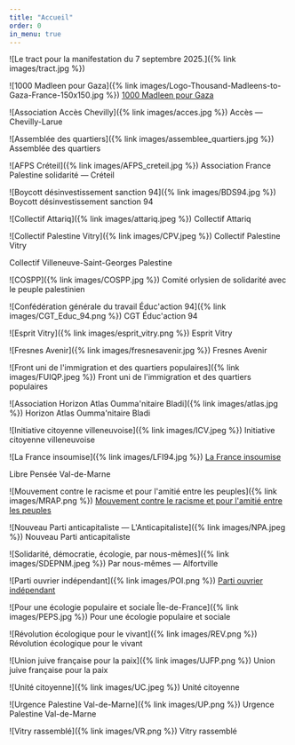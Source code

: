 ```yaml
---
title: "Accueil"
order: 0
in_menu: true
---
```

![Le tract pour la manifestation du 7 septembre 2025.]({% link images/tract.jpg %})

![1000 Madleen pour Gaza]({% link images/Logo-Thousand-Madleens-to-Gaza-France-150x150.jpg %}) [1000 Madleen pour Gaza](https://obu75.github.io/marche-unitaire-94-pour-gaza/1000%20madleen%20to%20gaza.html)

![Association Accès Chevilly]({% link images/acces.jpg %}) Accès — Chevilly-Larue

![Assemblée des quartiers]({% link images/assemblee_quartiers.jpg %}) Assemblée des quartiers

![AFPS Créteil]({% link images/AFPS_creteil.jpg %}) Association France Palestine solidarité — Créteil

![Boycott désinvestissement sanction 94]({% link images/BDS94.jpg %}) Boycott désinvestissement sanction 94

![Collectif Attariq]({% link images/attariq.jpeg %}) Collectif Attariq

![Collectif Palestine Vitry]({% link images/CPV.jpeg %}) Collectif Palestine Vitry

Collectif Villeneuve-Saint-Georges Palestine

![COSPP]({% link images/COSPP.jpg %}) Comité orlysien de solidarité avec le peuple palestinien

![Confédération générale du travail Éduc'action 94]({% link images/CGT_Educ_94.png %}) CGT Éduc'action 94

![Esprit Vitry]({% link images/esprit_vitry.png %}) Esprit Vitry

![Fresnes Avenir]({% link images/fresnesavenir.jpg %}) Fresnes Avenir

![Front uni de l'immigration et des quartiers populaires]({% link images/FUIQP.jpeg %}) Front uni de l'immigration et des quartiers populaires

![Association Horizon Atlas Oumma'nitaire Bladi]({% link images/atlas.jpg %}) Horizon Atlas Oumma'nitaire Bladi

![Initiative citoyenne villeneuvoise]({% link images/ICV.jpeg %}) Initiative citoyenne villeneuvoise

![La France insoumise]({% link images/LFI94.jpg %}) [La France insoumise](https://obu75.github.io/marche-unitaire-94-pour-gaza/la%20france%20insoumise%2094.html)

Libre Pensée Val-de-Marne

![Mouvement contre le racisme et pour l'amitié entre les peuples]({% link images/MRAP.png %}) [Mouvement contre le racisme et pour l'amitié entre les peuples](https://obu75.github.io/marche-unitaire-94-pour-gaza/mrap.html)

![Nouveau Parti anticapitaliste — L'Anticapitaliste]({% link images/NPA.jpeg %}) Nouveau Parti anticapitaliste

![Solidarité, démocratie, écologie, par nous-mêmes]({% link images/SDEPNM.jpeg %}) Par nous-mêmes — Alfortville

![Parti ouvrier indépendant]({% link images/POI.png %}) [Parti ouvrier indépendant](https://obu75.github.io/marche-unitaire-94-pour-gaza/poi.html)

![Pour une écologie populaire et sociale Île-de-France]({% link images/PEPS.jpg %}) Pour une écologie populaire et sociale

![Révolution écologique pour le vivant]({% link images/REV.png %}) Révolution écologique pour le vivant

![Union juive française pour la paix]({% link images/UJFP.png %}) Union juive française pour la paix

![Unité citoyenne]({% link images/UC.jpeg %}) Unité citoyenne

![Urgence Palestine Val-de-Marne]({% link images/UP.png %}) Urgence Palestine Val-de-Marne

![Vitry rassemblé]({% link images/VR.png %}) Vitry rassemblé
